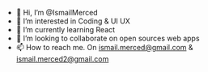 - 👋 Hi, I’m @IsmailMerced
- 👀 I’m interested in Coding & UI UX 
- 🌱 I’m currently learning React
- 💞️ I’m looking to collaborate on open sources web apps
- 📫 How to reach me. On ismail.merced@gmail.com & ismail.merced2@gmail.com

<!---
IsmailMerced/IsmailMerced is a ✨ special ✨ repository because its `README.md` (this file) appears on your GitHub profile.
You can click the Preview link to take a look at your changes.
--->
